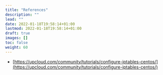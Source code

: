 ```yaml
---
title: "References"
description: ""
lead: ""
date: 2022-01-18T19:58:14+01:00
lastmod: 2022-01-18T19:58:14+01:00
draft: true
images: []
toc: false
weight: 60
---
```

* [https://upcloud.com/community/tutorials/configure-iptables-centos/](https://upcloud.com/community/tutorials/configure-iptables-centos/)